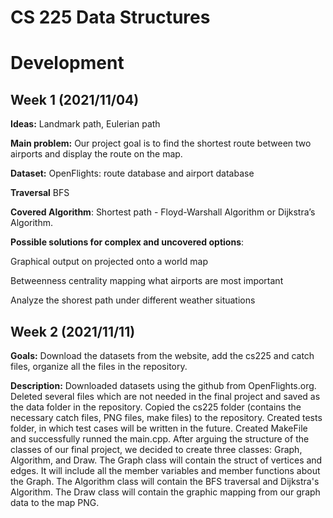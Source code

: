 # **CS 225 Data Structures**

# **Development**

## **Week 1 (2021/11/04)**

**Ideas:** Landmark path, Eulerian path

**Main problem:** Our project goal is to find the shortest route between two airports and display the route on the map.

**Dataset:** OpenFlights: route database and airport database

**Traversal** BFS

**Covered Algorithm**: Shortest path - Floyd-Warshall Algorithm or Dijkstra’s Algorithm.

**Possible solutions for complex and uncovered options**: 

Graphical output on projected onto a world map

Betweenness centrality mapping what airports are most important

Analyze the shorest path under different weather situations

## **Week 2 (2021/11/11)**

**Goals:** Download the datasets from the website, add the cs225 and catch files, organize all the files in the repository. 

**Description:** Downloaded datasets using the github from OpenFlights.org. Deleted several files which are not needed in the final project and saved as the data folder in the repository. Copied the cs225 folder (contains the necessary catch files, PNG files, make files) to the repository. Created tests folder, in which test cases will be written in the future. Created MakeFile and successfully runned the main.cpp. After arguing the structure of the classes of our final project, we decided to create three classes: Graph, Algorithm, and Draw. The Graph class will contain the struct of vertices and edges. It will include all the member variables and member functions about the Graph. The Algorithm class will contain the BFS traversal and Dijkstra's Algorithm. The Draw class will contain the graphic mapping from our graph data to the map PNG. 
